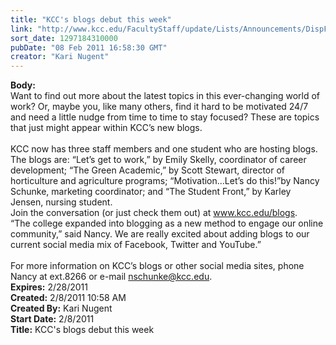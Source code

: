 ```yaml
---
title: "KCC's blogs debut this week"
link: "http://www.kcc.edu/FacultyStaff/update/Lists/Announcements/DispForm.aspx?ID=109"
sort_date: 1297184310000
pubDate: "08 Feb 2011 16:58:30 GMT"
creator: "Kari Nugent"
---
```


<div><b>Body:</b> <div class=ExternalClassF099FACBAAA8460DB15D2AAD68D86664>
<div>Want to find out more about the latest topics in this ever-changing world of work? Or, maybe you, like many others, find it hard to be motivated 24/7 and need a little nudge from time to time to stay focused? These are topics that just might appear within KCC’s new blogs.</div>
<div> </div>
<div>KCC now has three staff members and one student who are hosting blogs. The blogs are: “Let’s get to work,” by Emily Skelly, coordinator of career development; “The Green Academic,” by Scott Stewart, director of horticulture and agriculture programs; “Motivation…Let’s do this!”by Nancy Schunke, marketing coordinator; and “The Student Front,” by Karley Jensen, nursing student.<br></div>
<div>Join the conversation (or just check them out) at <a href="/blogs">www.kcc.edu/blogs</a>.<br></div>
<div>“The college expanded into blogging as a new method to engage our online community,” said Nancy. We are really excited about adding blogs to our current social media mix of Facebook, Twitter and YouTube.” </div>
<div> </div>
<div>For more information on KCC’s blogs or other social media sites, phone Nancy at ext.8266 or e-mail <a href="mailto:nschunke@kcc.edu">nschunke@kcc.edu</a>.</div></div></div>
<div><b>Expires:</b> 2/28/2011</div>
<div><b>Created:</b> 2/8/2011 10:58 AM</div>
<div><b>Created By:</b> Kari Nugent</div>
<div><b>Start Date:</b> 2/8/2011</div>
<div><b>Title:</b> KCC&#39;s blogs debut this week</div>
